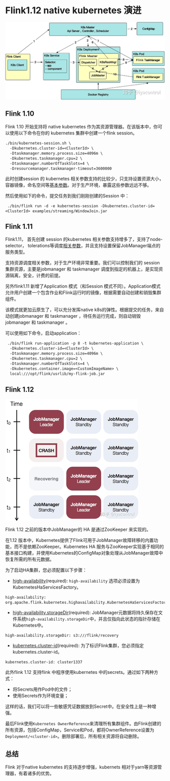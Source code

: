 # Flink1.12 native kubernetes 演进



![img](Flink1.12nativekubernetes演进.assets/v2-899169586ff422599670187f97f74afd_1440w.jpg)

## Flink 1.10

Flink 1.10 开始支持将 native kubernetes 作为其资源管理器。在该版本中，你可以使用以下命令在你的 kubernetes 集群中创建一个flink session。

```shell
./bin/kubernetes-session.sh \
  -Dkubernetes.cluster-id=<ClusterId> \
  -Dtaskmanager.memory.process.size=4096m \
  -Dkubernetes.taskmanager.cpu=2 \
  -Dtaskmanager.numberOfTaskSlots=4 \
  -Dresourcemanager.taskmanager-timeout=3600000
```

此时创建session 的 kubernetes 相关参数支持的比较少，只支持设置资源大小，容器镜像，命名空间等[基本参数](https://link.zhihu.com/?target=https%3A//ci.apache.org/projects/flink/flink-docs-release-1.10/ops/config.html%23kubernetes)。对于生产环境，暴露这些参数远远不够。

然后使用如下的命令，提交任务到我们刚刚创建的Session 中：

```shell
 ./bin/flink run -d -e kubernetes-session -Dkubernetes.cluster-id=<ClusterId> examples/streaming/WindowJoin.jar
```

## Flink 1.11

Flink1.11， 首先创建 session 的kubernetes 相关参数支持增多了，支持了node-selector， tolerations等调度[相关参数](https://link.zhihu.com/?target=https%3A//ci.apache.org/projects/flink/flink-docs-release-1.11/ops/config.html%23kubernetes)，并且支持设置保留JobManager端点的服务类型。

支持资源调度相关参数，对于生产环境非常重要。我们可以控制我们的 session 集群资源，主要是jobmanager 和 taskmanager 调度到指定的机器上，是实现资源隔离，安全，计费的前提。

另外flink1.11 新增了Application 模式（和Session 模式不同）。Application模式允许用户创建一个包含作业和Flink运行时的镜像，根据需要自动创建和销毁集群组件。

该模式就更加云原生了，可以充分发挥native k8s的弹性。根据提交的任务，来自动创建jobmanager 和 taskmanager ，待任务运行完成，则自动销毁jobmanager 和 taskmanager 。

可以使用如下命令，启动application：

```shell
 ./bin/flink run-application -p 8 -t kubernetes-application \
  -Dkubernetes.cluster-id=<ClusterId> \
  -Dtaskmanager.memory.process.size=4096m \
  -Dkubernetes.taskmanager.cpu=2 \
  -Dtaskmanager.numberOfTaskSlots=4 \
  -Dkubernetes.container.image=<CustomImageName> \
  local:///opt/flink/usrlib/my-flink-job.jar
```

## Flink 1.12

![img](Flink1.12nativekubernetes演进.assets/v2-975fc1b7cf5f31d647b7dacec219ea91_1440w.jpg)

Flink 1.12 之前的版本中JobManager的 HA 是通过ZooKeeper 来实现的。

在1.12 版本中，Kubernetes提供了Flink可用于JobManager故障转移的内置功能，而不是依赖ZooKeeper。Kubernetes HA 服务与ZooKeeper实现基于相同的基本接口构建，并使用Kubernetes的ConfigMap对象处理从JobManager故障中恢复所需的所有元数据。

为了启动HA集群，您必须配置以下步骤：

- [high-availability](https://link.zhihu.com/?target=https%3A//ci.apache.org/projects/flink/flink-docs-release-1.12/deployment/config.html%23high-availability-1)(required): `high-availability` 选项必须设置为KubernetesHaServicesFactory。

```text
high-availability: org.apache.flink.kubernetes.highavailability.KubernetesHaServicesFactory
```

- [high-availability.storageDir](https://link.zhihu.com/?target=https%3A//ci.apache.org/projects/flink/flink-docs-release-1.12/deployment/config.html%23high-availability-storagedir)(required): JobManager元数据将持久保存在文件系统`high-availability.storageDir`中，并且仅指向此状态的指针存储在Kubernetes中。

```text
high-availability.storageDir: s3:///flink/recovery
```

- [kubernetes.cluster-id](https://link.zhihu.com/?target=https%3A//ci.apache.org/projects/flink/flink-docs-release-1.12/deployment/config.html%23kubernetes-cluster-id)(required): 为了标识Flink集群，您必须指定kubernetes.cluster-id。

```text
kubernetes.cluster-id: cluster1337
```

此外flink 1.12 支持flink 中程序使用kubernetes 中的secrets。通过如下两种方式：

- 将Secrets用作Pod中的文件；
- 使用Secrets作为环境变量；

这样的话，我们可以将一些敏感凭证数据放到Secret中。在安全性上是一种增强。

最后Flink使用`Kubernetes OwnerReference`来清理所有集群组件。由Flink创建的所有资源，包括ConfigMap，Service和Pod，都将OwnerReference设置为`Deployment/<cluster-id>`。删除部署后，所有相关资源将自动删除。

## 总结

Flink 对于native kubernetes 的支持逐步增强，kubernets 相对于yarn等资源管理器，有着诸多的优势。
